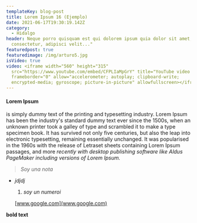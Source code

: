```yaml
---
templateKey: blog-post
title: Lorem Ipsum 16 (Ejemplo)
date: 2021-06-17T19:30:19.142Z
category:
  - Hidalgo
header: Neque porro quisquam est qui dolorem ipsum quia dolor sit amet,
  consectetur, adipisci velit..."
featuredpost: true
featuredimage: /img/arturo5.jpg
isVideo: true
video: <iframe width="560" height="315"
  src="https://www.youtube.com/embed/CFPLIaMpGrY" title="YouTube video player"
  frameborder="0" allow="accelerometer; autoplay; clipboard-write;
  encrypted-media; gyroscope; picture-in-picture" allowfullscreen></iframe>
---
```

#### Lorem Ipsum 

is simply dummy text of the printing and typesetting industry. Lorem Ipsum has been the industry's standard dummy text ever since the 1500s, when an unknown printer took a galley of type and scrambled it to make a type specimen book. It has survived not only five centuries, but also the leap into electronic typesetting, remaining essentially unchanged. It was popularised in the 1960s with the release of Letraset sheets containing Lorem Ipsum passages, and more *recently with desktop publishing software like Aldus PageMaker including versions of Lorem Ipsum.*

> *Soy una nota*

* *jdjdj*

  1. *soy un numeroi*

  [www.google.com](www.google.com)

**bold text**

